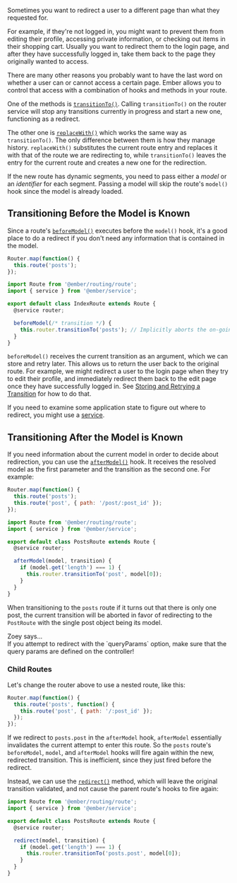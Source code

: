 Sometimes you want to redirect a user to a different page than what they requested for.

For example, if they're not logged in, you might want to prevent them from editing their profile, accessing private information,
or checking out items in their shopping cart.
Usually you want to redirect them to the login page, and after they have successfully logged in, take them back to the page they originally wanted to access.

There are many other reasons you probably want to have the last word on whether a user can or cannot access a certain page.
Ember allows you to control that access with a combination of hooks and methods in your route.

One of the methods is [`transitionTo()`](https://api.emberjs.com/ember/release/classes/RouterService/methods/transitionTo?anchor=transitionTo).
Calling `transitionTo()` on the router service will stop any transitions currently in progress and start a new one, functioning as a redirect.

The other one is [`replaceWith()`](https://api.emberjs.com/ember/release/classes/RouterService/methods/replaceWith?anchor=replaceWith) which works the same way as `transitionTo()`.
The only difference between them is how they manage history.
`replaceWith()` substitutes the current route entry and replaces it with that of the route we are redirecting to,
while `transitionTo()` leaves the entry for the current route and creates a new one for the redirection.

If the new route has dynamic segments, you need to pass either a _model_ or an _identifier_ for each segment.
Passing a model will skip the route's `model()` hook since the model is already loaded.

## Transitioning Before the Model is Known

Since a route's [`beforeModel()`](https://api.emberjs.com/ember/release/classes/Route/methods/beforeModel?anchor=beforeModel) executes before the `model()` hook,
it's a good place to do a redirect if you don't need any information that is contained in the model.

```javascript {data-filename=app/router.js}
Router.map(function() {
  this.route('posts');
});
```

```javascript {data-filename=app/routes/index.js}
import Route from '@ember/routing/route';
import { service } from '@ember/service';

export default class IndexRoute extends Route {
  @service router;

  beforeModel(/* transition */) {
    this.router.transitionTo('posts'); // Implicitly aborts the on-going transition.
  }
}
```

`beforeModel()` receives the current transition as an argument, which we can store and retry later.
This allows us to return the user back to the original route.
For example, we might redirect a user to the login page when they try to edit their profile, and immediately redirect
them back to the edit page once they have successfully logged in.
See [Storing and Retrying a Transition](../preventing-and-retrying-transitions/#toc_storing-and-retrying-a-transition)
for how to do that.

If you need to examine some application state to figure out where to redirect,
you might use a [service](../../services/).

## Transitioning After the Model is Known

If you need information about the current model in order to decide about redirection, you can use the [`afterModel()`](https://api.emberjs.com/ember/release/classes/Route/methods/afterModel?anchor=afterModel) hook.
It receives the resolved model as the first parameter and the transition as the second one.
For example:

```javascript {data-filename=app/router.js}
Router.map(function() {
  this.route('posts');
  this.route('post', { path: '/post/:post_id' });
});
```

```javascript {data-filename=app/routes/posts.js}
import Route from '@ember/routing/route';
import { service } from '@ember/service';

export default class PostsRoute extends Route {
  @service router;

  afterModel(model, transition) {
    if (model.get('length') === 1) {
      this.router.transitionTo('post', model[0]);
    }
  }
}
```

When transitioning to the `posts` route if it turns out that there is only one post,
the current transition will be aborted in favor of redirecting to the `PostRoute`
with the single post object being its model.

<div class="cta">
  <div class="cta-note">
    <div class="cta-note-body">
      <div class="cta-note-heading">Zoey says...</div>
      <div class="cta-note-message">
        If you attempt to redirect with the `queryParams` option, make sure
        that the query params are defined on the controller!
      </div>
    </div>
    <img src="/images/mascots/zoey.png" role="presentation" alt="">
  </div>
</div>


### Child Routes

Let's change the router above to use a nested route, like this:

```javascript {data-filename=app/router.js}
Router.map(function() {
  this.route('posts', function() {
    this.route('post', { path: '/:post_id' });
  });
});
```

If we redirect to `posts.post` in the `afterModel` hook, `afterModel`
essentially invalidates the current attempt to enter this route. So the `posts`
route's `beforeModel`, `model`, and `afterModel` hooks will fire again within
the new, redirected transition. This is inefficient, since they just fired
before the redirect.

Instead, we can use the [`redirect()`](https://api.emberjs.com/ember/release/classes/Route/methods/redirect?anchor=redirect) method, which will leave the original
transition validated, and not cause the parent route's hooks to fire again:

```javascript {data-filename=app/routes/posts.js}
import Route from '@ember/routing/route';
import { service } from '@ember/service';

export default class PostsRoute extends Route {
  @service router;

  redirect(model, transition) {
    if (model.get('length') === 1) {
      this.router.transitionTo('posts.post', model[0]);
    }
  }
}
```

<!-- eof - needed for pages that end in a code block  -->
